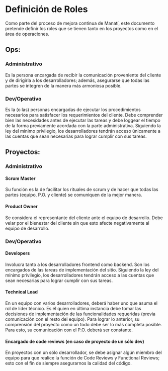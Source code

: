 # Definición de Roles

Como parte del proceso de mejora continua de Manatí, este documento pretende definir los roles que se tienen tanto en los proyectos como en el área de operaciones.



## Ops:
### Administrativo
Es la persona encargada de recibir la comunicación proveniente del cliente y de dirigirla a los desarrolladores; además, asegurarse que todas las partes se integren de la manera más armoniosa posible.
### Dev/Operativo
Es la (o las) personas encargadas de ejecutar los procedimientos necesarios para satisfacer los requerimientos del cliente. Debe comprender bien las necesidades antes de ejecutar las tareas y debe loggear el tiempo de la forma previamente acordada con la parte administrativa. Siguiendo la ley del mínimo privilegio, los desarrolladores tendrán acceso únicamente a las cuentas que sean necesarias para lograr cumplir con sus tareas.


## Proyectos:
### Administrativo
#### Scrum Master
Su función es la de facilitar los rituales de scrum y de hacer que todas las partes (equipo, P.O. y cliente) se comuniquen de la mejor manera.
#### Product Owner
Se considera el representante del cliente ante el equipo de desarrollo. Debe velar por el bienestar del cliente sin que esto afecte negativamente al equipo de desarrollo.
### Dev/Operativo
#### Developers
Involucra tanto a los desarrolladores frontend como backend. Son los encargados de las tareas de implementación del sitio. Siguiendo la ley del mínimo privilegio, los desarrolladores tendrán acceso a las cuentas que sean necesarias para lograr cumplir con sus tareas.
#### Technical Lead
En un equipo con varios desarrolladores, deberá haber uno que asuma el rol de líder técnico. Es él quien en última instancia debe tomar las decisiones de implementación de las funcionalidades requeridas (previa comunicación con el resto del equipo). Para lograr lo anterior, su comprensión del proyecto como un todo debe ser lo más completa posible. Para esto, su comunicación con el P.O. deberá ser constante.
#### Encargado de code reviews (en caso de proyecto de un sólo dev)
En proyectos con un sólo desarrollador, se debe asignar algún miembro del equipo para que realice la función de Code Reviews y Functional Reviews; esto con el fin de siempre asegurarnos la calidad del código.